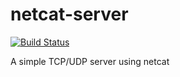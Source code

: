 # netcat-server

[![Build Status](https://travis-ci.com/Huang-Wei/netcat-server.svg?branch=master)](https://travis-ci.com/Huang-Wei/netcat-server)

A simple TCP/UDP server using netcat
